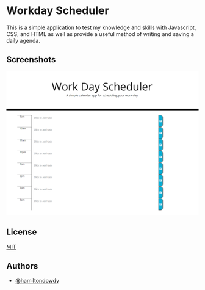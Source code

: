 
# Workday Scheduler

This is a simple application to test my knowledge and skills with Javascript, CSS, and HTML as well as provide a useful method of writing and saving a daily agenda. 




## Screenshots

![App Screenshot](./img/scheduler.png)


## License

[MIT](https://choosealicense.com/licenses/mit/)


## Authors

- [@hamiltondowdy](https://www.github.com/hamiltondowdy)

